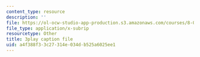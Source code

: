 ```yaml
---
content_type: resource
description: ''
file: https://ol-ocw-studio-app-production.s3.amazonaws.com/courses/8-06-quantum-physics-iii-spring-2018/a4f388f33c27314e034db525a6025ee1_-pMowqywuIY.srt
file_type: application/x-subrip
resourcetype: Other
title: 3play caption file
uid: a4f388f3-3c27-314e-034d-b525a6025ee1
---
```

